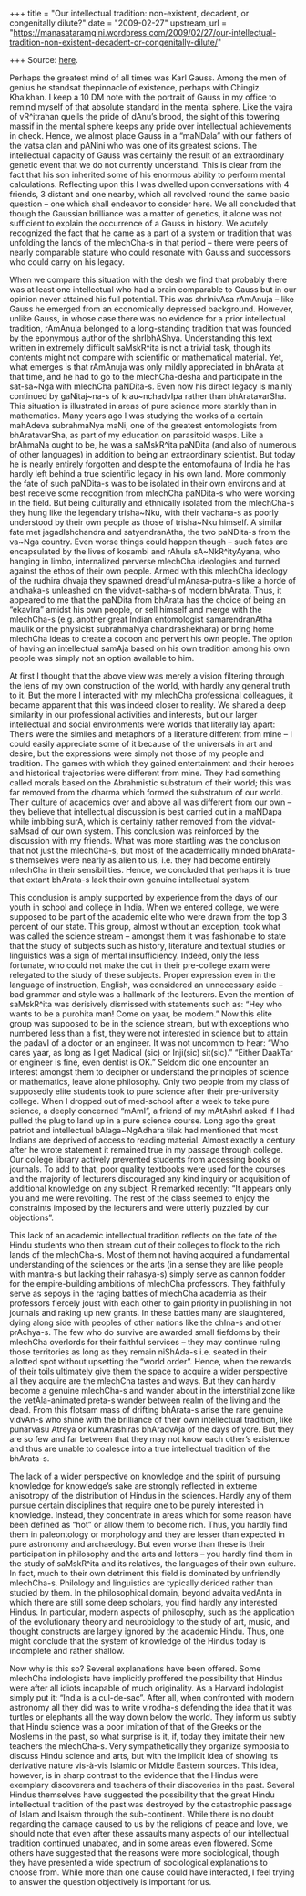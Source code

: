 +++
title = "Our intellectual tradition: non-existent, decadent, or congenitally dilute?"
date = "2009-02-27"
upstream_url = "https://manasataramgini.wordpress.com/2009/02/27/our-intellectual-tradition-non-existent-decadent-or-congenitally-dilute/"

+++
Source: [here](https://manasataramgini.wordpress.com/2009/02/27/our-intellectual-tradition-non-existent-decadent-or-congenitally-dilute/).

Perhaps the greatest mind of all times was Karl Gauss. Among the men of genius he standsat thepinnacle of existence, perhaps with Chingiz Kha’khan. I keep a 10 DM note with the portrait of Gauss in my office to remind myself of that absolute standard in the mental sphere. Like the vajra of vR^itrahan quells the pride of dAnu’s brood, the sight of this towering massif in the mental sphere keeps any pride over intellectual achievements in check. Hence, we almost place Gauss in a “maNDala” with our fathers of the vatsa clan and pANini who was one of its greatest scions. The intellectual capacity of Gauss was certainly the result of an extraordinary genetic event that we do not currently understand. This is clear from the fact that his son inherited some of his enormous ability to perform mental calculations. Reflecting upon this I was dwelled upon conversations with 4 friends, 3 distant and one nearby, which all revolved round the same basic question – one which shall endeavor to consider here. We all concluded that though the Gaussian brilliance was a matter of genetics, it alone was not sufficient to explain the occurrence of a Gauss in history. We acutely recognized the fact that he came as a part of a system or tradition that was unfolding the lands of the mlechCha-s in that period – there were peers of nearly comparable stature who could resonate with Gauss and successors who could carry on his legacy.

When we compare this situation with the desh we find that probably there was at least one intellectual who had a brain comparable to Gauss but in our opinion never attained his full potential. This was shrInivAsa rAmAnuja – like Gauss he emerged from an economically depressed background. However, unlike Gauss, in whose case there was no evidence for a prior intellectual tradition, rAmAnuja belonged to a long-standing tradition that was founded by the eponymous author of the shrIbhAShya. Understanding this text written in extremely difficult saMskR^ita is not a trivial task, though its contents might not compare with scientific or mathematical material. Yet, what emerges is that rAmAnuja was only mildly appreciated in bhArata at that time, and he had to go to the mlechCha-desha and participate in the sat-sa\~Nga with mlechCha paNDita-s. Even now his direct legacy is mainly continued by gaNitaj\~na-s of krau\~nchadvIpa rather than bhAratavarSha. This situation is illustrated in areas of pure science more starkly than in mathematics. Many years ago I was studying the works of a certain mahAdeva subrahmaNya maNi, one of the greatest entomologists from bhAratavarSha, as part of my education on parasitoid wasps. Like a brAhmaNa ought to be, he was a saMskR^ita paNDita (and also of numerous of other languages) in addition to being an extraordinary scientist. But today he is nearly entirely forgotten and despite the entomofauna of India he has hardly left behind a true scientific legacy in his own land. More commonly the fate of such paNDita-s was to be isolated in their own environs and at best receive some recognition from mlechCha paNDita-s who were working in the field. But being culturally and ethnically isolated from the mlechCha-s they hung like the legendary trisha\~Nku, with their vachana-s as poorly understood by their own people as those of trisha\~Nku himself. A similar fate met jagadIshchandra and satyendranAtha, the two paNDita-s from the va\~Nga country. Even worse things could happen though – such fates are encapsulated by the lives of kosambi and rAhula sA\~NkR^ityAyana, who hanging in limbo, internalized perverse mlechCha ideologies and turned against the ethos of their own people. Armed with this mlechCha ideology of the rudhira dhvaja they spawned dreadful mAnasa-putra-s like a horde of andhaka-s unleashed on the vidvat-sabha-s of modern bhArata. Thus, it appeared to me that the paNDita from bhArata has the choice of being an “ekavIra” amidst his own people, or sell himself and merge with the mlechCha-s (e.g. another great Indian entomologist samarendranAtha maulik or the physicist subrahmaNya chandrashekhara) or bring home mlechCha ideas to create a cocoon and pervert his own people. The option of having an intellectual samAja based on his own tradition among his own people was simply not an option available to him.

At first I thought that the above view was merely a vision filtering through the lens of my own construction of the world, with hardly any general truth to it. But the more I interacted with my mlechCha professional colleagues, it became apparent that this was indeed closer to reality. We shared a deep similarity in our professional activities and interests, but our larger intellectual and social environments were worlds that literally lay apart: Theirs were the similes and metaphors of a literature different from mine – I could easily appreciate some of it because of the universals in art and desire, but the expressions were simply not those of my people and tradition. The games with which they gained entertainment and their heroes and historical trajectories were different from mine. They had something called morals based on the Abrahmistic substratum of their world; this was far removed from the dharma which formed the substratum of our world. Their culture of academics over and above all was different from our own – they believe that intellectual discussion is best carried out in a maNDapa while imbibing surA, which is certainly rather removed from the vidvat-saMsad of our own system. This conclusion was reinforced by the discussion with my friends. What was more startling was the conclusion that not just the mlechCha-s, but most of the academically minded bhArata-s themselves were nearly as alien to us, i.e. they had become entirely mlechCha in their sensibilities. Hence, we concluded that perhaps it is true that extant bhArata-s lack their own genuine intellectual system.

This conclusion is amply supported by experience from the days of our youth in school and college in India. When we entered college, we were supposed to be part of the academic elite who were drawn from the top 3 percent of our state. This group, almost without an exception, took what was called the science stream – amongst them it was fashionable to state that the study of subjects such as history, literature and textual studies or linguistics was a sign of mental insufficiency. Indeed, only the less fortunate, who could not make the cut in their pre-college exam were relegated to the study of these subjects. Proper expression even in the language of instruction, English, was considered an unnecessary aside – bad grammar and style was a hallmark of the lecturers. Even the mention of saMskR^ita was derisively dismissed with statements such as: “Hey who wants to be a purohita man! Come on yaar, be modern.” Now this elite group was supposed to be in the science stream, but with exceptions who numbered less than a fist, they were not interested in science but to attain the padavI of a doctor or an engineer. It was not uncommon to hear: “Who cares yaar, as long as I get Madical (sic) or Inji(sic) sit(sic).” “Either DaakTar or engineer is fine, even dentist is OK.” Seldom did one encounter an interest amongst them to decipher or understand the principles of science or mathematics, leave alone philosophy. Only two people from my class of supposedly elite students took to pure science after their pre-university college. When I dropped out of med-school after a week to take pure science, a deeply concerned “mAmI”, a friend of my mAtAshrI asked if I had pulled the plug to land up in a pure science course. Long ago the great patriot and intellectual bAlaga\~NgAdhara tilak had mentioned that most Indians are deprived of access to reading material. Almost exactly a century after he wrote statement it remained true in my passage through college. Our college library actively prevented students from accessing books or journals. To add to that, poor quality textbooks were used for the courses and the majority of lecturers discouraged any kind inquiry or acquisition of additional knowledge on any subject. R remarked recently: “It appears only you and me were revolting. The rest of the class seemed to enjoy the constraints imposed by the lecturers and were utterly puzzled by our objections”.

This lack of an academic intellectual tradition reflects on the fate of the Hindu students who then stream out of their colleges to flock to the rich lands of the mlechCha-s. Most of them not having acquired a fundamental understanding of the sciences or the arts (in a sense they are like people with mantra-s but lacking their rahasya-s) simply serve as cannon fodder for the empire-building ambitions of mlechCha professors. They faithfully serve as sepoys in the raging battles of mlechCha academia as their professors fiercely joust with each other to gain priority in publishing in hot journals and raking up new grants. In these battles many are slaughtered, dying along side with peoples of other nations like the chIna-s and other prAchya-s. The few who do survive are awarded small fiefdoms by their mlechCha overlords for their faithful services – they may continue ruling those territories as long as they remain niShAda-s i.e. seated in their allotted spot without upsetting the “world order”. Hence, when the rewards of their toils ultimately give them the space to acquire a wider perspective all they acquire are the mlechCha tastes and ways. But they can hardly become a genuine mlechCha-s and wander about in the interstitial zone like the vetAla-animated preta-s wander between realm of the living and the dead. From this flotsam mass of drifting bhArata-s arise the rare genuine vidvAn-s who shine with the brilliance of their own intellectual tradition, like punarvasu Atreya or kumArashiras bhAradvAja of the days of yore. But they are so few and far between that they may not know each other’s existence and thus are unable to coalesce into a true intellectual tradition of the bhArata-s.

The lack of a wider perspective on knowledge and the spirit of pursuing knowledge for knowledge’s sake are strongly reflected in extreme anisotropy of the distribution of Hindus in the sciences. Hardly any of them pursue certain disciplines that require one to be purely interested in knowledge. Instead, they concentrate in areas which for some reason have been defined as “hot” or allow them to become rich. Thus, you hardly find them in paleontology or morphology and they are lesser than expected in pure astronomy and archaeology. But even worse than these is their participation in philosophy and the arts and letters – you hardly find them in the study of saMskR^ita and its relatives, the languages of their own culture. In fact, much to their own detriment this field is dominated by unfriendly mlechCha-s. Philology and linguistics are typically derided rather than studied by them. In the philosophical domain, beyond advaita vedAnta in which there are still some deep scholars, you find hardly any interested Hindus. In particular, modern aspects of philosophy, such as the application of the evolutionary theory and neurobiology to the study of art, music, and thought constructs are largely ignored by the academic Hindu. Thus, one might conclude that the system of knowledge of the Hindus today is incomplete and rather shallow.

Now why is this so? Several explanations have been offered. Some mlechCha indologists have implicitly proffered the possibility that Hindus were after all idiots incapable of much originality. As a Harvard indologist simply put it: “India is a cul-de-sac”. After all, when confronted with modern astronomy all they did was to write virodha-s defending the idea that it was turtles or elephants all the way down below the world. They inform us subtly that Hindu science was a poor imitation of that of the Greeks or the Moslems in the past, so what surprise is it, if, today they imitate their new teachers the mlechCha-s. Very sympathetically they organize symposia to discuss Hindu science and arts, but with the implicit idea of showing its derivative nature vis-à-vis Islamic or Middle Eastern sources. This idea, however, is in sharp contrast to the evidence that the Hindus were exemplary discoverers and teachers of their discoveries in the past. Several Hindus themselves have suggested the possibility that the great Hindu intellectual tradition of the past was destroyed by the catastrophic passage of Islam and Isaism through the sub-continent. While there is no doubt regarding the damage caused to us by the religions of peace and love, we should note that even after these assaults many aspects of our intellectual tradition continued unabated, and in some areas even flowered. Some others have suggested that the reasons were more sociological, though they have presented a wide spectrum of sociological explanations to choose from. While more than one cause could have interacted, I feel trying to answer the question objectively is important for us.

